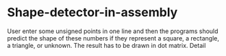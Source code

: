 # Shape-detector-in-assembly
User enter some unsigned points in one line and then the programs should predict the shape of these numbers if they represent a square, a rectangle, a triangle, or unknown. The result has to be drawn in dot matrix. Detail
